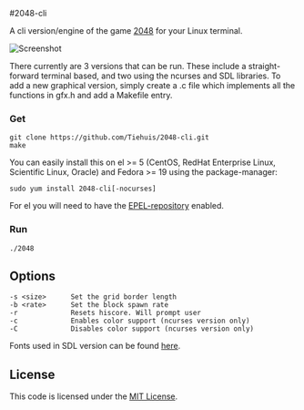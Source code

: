 #2048-cli

A cli version/engine of the game [2048](https://github.com/gabrielecirulli/2048) for your Linux
terminal.

![Screenshot](http://i.imgur.com/QU7t5mH.png)

There currently are 3 versions that can be run. These include a straight-forward terminal
based, and two using the ncurses and SDL libraries. To add a new graphical version, simply
create a .c file which implements all the functions in gfx.h and add a Makefile entry.

### Get
    git clone https://github.com/Tiehuis/2048-cli.git
    make

You can easily install this on el >= 5 (CentOS, RedHat Enterprise Linux,
Scientific Linux, Oracle) and Fedora >= 19 using the package-manager:

    sudo yum install 2048-cli[-nocurses]

For el you will need to have the
[EPEL-repository](https://fedoraproject.org/wiki/EPEL/FAQ#How_can_I_install_the_packages_from_the_EPEL_software_repository.3F)
enabled.

### Run
    ./2048

## Options
    -s <size>      Set the grid border length
    -b <rate>      Set the block spawn rate
    -r             Resets hiscore. Will prompt user
    -c             Enables color support (ncurses version only)
    -C             Disables color support (ncurses version only)

Fonts used in SDL version can be found [here](www.openfontlibrary.org).

## License
This code is licensed under the
[MIT License](https://github.com/Tiehuis/2048-cli/blob/master/LICENSE).

